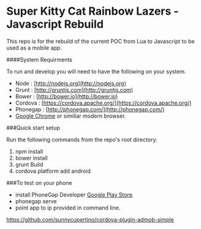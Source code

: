 Super Kitty Cat Rainbow Lazers - Javascript Rebuild
==============
This repo is for the rebuild of the current POC from Lua to Javascript to be used as a mobile app.

####System Requirments

To run and develop you will need to have the following on your system.
* Node : [http://nodejs.org](http://nodejs.org)
* Grunt : [http://gruntjs.com](http://gruntjs.com)
* Bower : [http://bower.io](http://bower.io)
* Cordova : [https://cordova.apache.org/](https://cordova.apache.org/)
* Phonegap : [http://phonegap.com/](http://phonegap.com/)
* [Google Chrome](http://www.google.com/chrome/) or similiar modern browser.

###Quick start setup

Run the following commands from the repo's root directory:

1. npm install
2. bower install
3. grunt Build
4. cordova platform add android

###To test on your phone
* install PhoneGap Developer [Google Play Store](https://play.google.com/store/apps/details?id=com.adobe.phonegap.app).
* phonegap serve
* point app to ip provided in command line.


https://github.com/sunnycupertino/cordova-plugin-admob-simple
